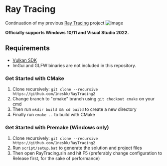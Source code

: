 # Ray Tracing
Continuation of my previous [Ray Tracing](https://github.com/1neskk/raytracing) project
![image](https://github.com/1neskk/RayTracing2/assets/113075816/f2b1e50c-11c6-426c-812b-c89a88347e63)

**Officially supports Windows 10/11 and Visual Studio 2022.**

## Requirements
- [Vulkan SDK](https://vulkan.lunarg.com/)
- ImGui and GLFW binaries are not included in this repository.

### Get Started with CMake
1. Clone recursively: `git clone --recursive https://github.com/1neskk/RayTracing2`
2. Change branch to "cmake" branch using `git checkout cmake` on your cmd
3. Then run `mkdir build && cd build` to create a new directory
4. Finally run `cmake ..` to build with CMake

### Get Started with Premake (Windows only)
1. Clone recursively: `git clone --recursive https://github.com/1neskk/RayTracing2`
2. Run `script/setup.bat` to generate the solution and project files
3. Then open RayTracing.sln and hit F5 (preferably change configuration to Release first, for the sake of performance)
